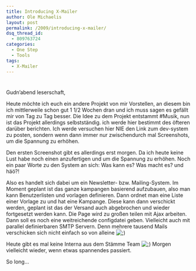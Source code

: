 ```yaml
---
title: Introducing X-Mailer
author: Ole Michaelis
layout: post
permalink: /2009/introducing-x-mailer/
dsq_thread_id:
  - 809763724
categories:
  - One Step
  - Tools
tags:
  - X-Mailer
---
```

# 

Gudn’abend leserschaft,

Heute möchte ich euch ein andere Projekt von mir Vorstellen, an diesem bin ich mittlerweile schon gut 1 1/2 Wochen dran und ich muss sagen es gefällt mir von Tag zu Tag besser. Die Idee zu dem Projekt entstammt #Musik, nun ist das Projekt allerdings selbstständig. ich werde hier bestimmt des öfteren darüber berichten. Ich werde versuchen hier NIE den Link zum dev-system zu posten, sondern wenn dann immer nur zwischendurch mal Screenshots, um die Spannung zu erhöhen.

Den ersten Screenshot gibt es allerdings erst morgen. Da ich heute keine Lust habe noch einen anzufertigen und um die Spannung zu erhöhen. Noch ein paar Worte zu den System an sich: Was kann es? Was macht es? und häö?!

Also es handelt sich dabei um ein Newsletter- bzw. Mailing-System. Im Moment geplant ist das ganze kampangen basierend aufzubauen, also man kann Benutzerlisten und vorlagen definieren. Dann ordnet man eine Liste einer Vorlage zu und hat eine Kampange. Diese kann dann verschickt werden, geplant ist das der Versand auch abgebrochen und wieder fortgesetzt werden kann. Die Page wird zu großen teilen mit Ajax arbeiten. Dann soll es noch eine weitreichende configdatei geben. Vielleicht auch mit parallel definierbaren SMTP Servern. Denn mehrere tausend Mails verschicken sich nicht einfach so von alleine ![;)][1] 

 [1]: http://blog.codestars.eu/wp-includes/images/smilies/icon_wink.gif

Heute gibt es mal keine Interna aus dem Stämme Team ![;)][1] Morgen vielleicht wieder, wenn etwas spannendes passiert.

So long…

